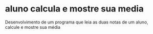# aluno calcula e mostre sua media
 Desenvolvimento de um programa que leia as duas notas de um aluno, calcule e mostre sua média
